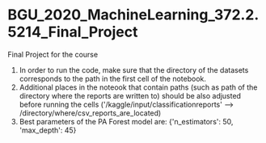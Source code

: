 # BGU_2020_MachineLearning_372.2.5214_Final_Project
Final Project for the course

1. In order to run the code, make sure that the directory of the datasets corresponds to the path in the first cell of the notebook. 
2. Additional places in the noteook that contain paths (such as path of the directory where the reports are written to) should be also adjusted before running the cells ('/kaggle/input/classificationreports' --> /directory/where/csv_reports_are_located)
3. Best parameters of the PA Forest model are:
  {'n_estimators': 50, 'max_depth': 45}
